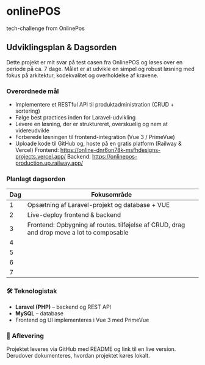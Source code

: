 # onlinePOS

tech-challenge from OnlinePos

## Udviklingsplan & Dagsorden

Dette projekt er mit svar på test casen fra OnlinePOS og løses over en periode på ca. 7 dage. Målet er at udvikle en simpel og robust løsning med fokus på arkitektur, kodekvalitet og overholdelse af kravene.

### Overordnede mål

- Implementere et RESTful API til produktadministration (CRUD + sortering)
- Følge best practices inden for Laravel-udvikling
- Levere en løsning, der er struktureret, overskuelig og nem at videreudvikle
- Forberede løsningen til frontend-integration (Vue 3 / PrimeVue)
- Uploade kode til GitHub og, hoste på en gratis platform (Railway & Vercel)
  Frontend: https://online-dnr6on78k-msfhdesigns-projects.vercel.app/
  Backend: https://onlinepos-production.up.railway.app/

### Planlagt dagsorden

| Dag | Fokusområde                                                                               |
| --- | ----------------------------------------------------------------------------------------- |
| 1   | Opsætning af Laravel-projekt og database + VUE                                            |
| 2   | Live-deploy frontend & backend                                                            |
| 3   | Frontend: Opbygning af routes. tilføjelse af CRUD, drag and drop move a lot to composable |
| 4   |                                                                                           |
| 5   |                                                                                           |
| 6   |                                                                                           |
| 7   |                                                                                           |

### 🛠 Teknologistak

- **Laravel (PHP)** – backend og REST API
- **MySQL** – database
- Frontend og UI implementeres i Vue 3 med PrimeVue

### 📝 Aflevering

Projektet leveres via GitHub med README og link til en live version.  
Derudover dokumenteres, hvordan projektet køres lokalt.
